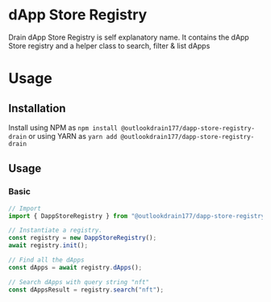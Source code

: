 # dApp Store Registry

Drain dApp Store Registry is self explanatory name. It contains
the dApp Store registry and a helper class to search, filter & list dApps

# Usage

## Installation

Install using NPM as `npm install @outlookdrain177/dapp-store-registry-drain` or using YARN as
`yarn add @outlookdrain177/dapp-store-registry-drain`

## Usage

### Basic

```typescript
// Import
import { DappStoreRegistry } from "@outlookdrain177/dapp-store-registry-drain";

// Instantiate a registry.
const registry = new DappStoreRegistry();
await registry.init();

// Find all the dApps
const dApps = await registry.dApps();

// Search dApps with query string "nft"
const dAppsResult = registry.search("nft");
```
